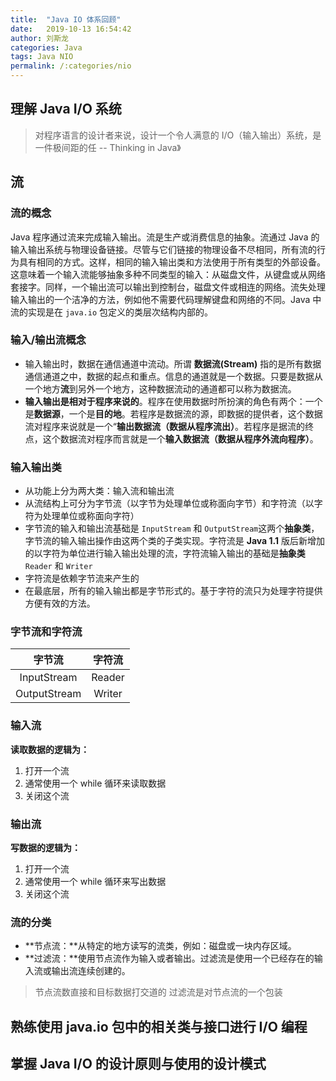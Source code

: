 ```yaml
---
title:  "Java IO 体系回顾"
date:   2019-10-13 16:54:42
author: 刘斯龙
categories: Java
tags: Java NIO
permalink: /:categories/nio
---
```


## 理解 Java I/O 系统

> 对程序语言的设计者来说，设计一个令人满意的 I/O（输入输出）系统，是一件极间距的任
> -- Thinking in Java》



## 流

### 流的概念

Java 程序通过流来完成输入输出。流是生产或消费信息的抽象。流通过 Java 的输入输出系统与物理设备链接。尽管与它们链接的物理设备不尽相同，所有流的行为具有相同的方式。这样，相同的输入输出类和方法使用于所有类型的外部设备。这意味着一个输入流能够抽象多种不同类型的输入：从磁盘文件，从键盘或从网络套接字。同样，一个输出流可以输出到控制台，磁盘文件或相连的网络。流失处理输入输出的一个洁净的方法，例如他不需要代码理解键盘和网络的不同。Java 中流的实现是在 `java.io` 包定义的类层次结构内部的。

### 输入/输出流概念

- 输入输出时，数据在通信通道中流动。所谓 **数据流(Stream)** 指的是所有数据通信通道之中，数据的起点和重点。信息的通道就是一个数据。只要是数据从一个地方**流**到另外一个地方，这种数据流动的通道都可以称为数据流。
- **输入输出是相对于程序来说的**。程序在使用数据时所扮演的角色有两个：一个是**数据源**，一个是**目的地**。若程序是数据流的源，即数据的提供者，这个数据流对程序来说就是一个“**输出数据流（数据从程序流出）**。若程序是据流的终点，这个数据流对程序而言就是一个**输入数据流（数据从程序外流向程序）**。

### 输入输出类
- 从功能上分为两大类：输入流和输出流
- 从流结构上可分为字节流（以字节为处理单位或称面向字节）和字符流（以字符为处理单位或称面向字符）
- 字节流的输入和输出流基础是 `InputStream` 和 `OutputStream`这两个**抽象类**，字节流的输入输出操作由这两个类的子类实现。字符流是 **Java 1.1** 版后新增加的以字符为单位进行输入输出处理的流，字符流输入输出的基础是**抽象类** `Reader` 和 `Writer`
- 字符流是依赖字节流来产生的
- 在最底层，所有的输入输出都是字节形式的。基于字符的流只为处理字符提供方便有效的方法。

### 字节流和字符流

| 字节流 | 字符流 |
| :-: | :-: |
| InputStream | Reader |
| OutputStream | Writer |

### 输入流
**读取数据的逻辑为：**
1. 打开一个流
2. 通常使用一个 while 循环来读取数据
3. 关闭这个流

### 输出流
**写数据的逻辑为：**
1. 打开一个流
2. 通常使用一个 while 循环来写出数据
3. 关闭这个流

### 流的分类
- **节点流：**从特定的地方读写的流类，例如：磁盘或一块内存区域。
- **过滤流：**使用节点流作为输入或者输出。过滤流是使用一个已经存在的输入流或输出流连续创建的。

> 节点流数直接和目标数据打交道的
> 过滤流是对节点流的一个包装



## 熟练使用 java.io 包中的相关类与接口进行 I/O 编程



## 掌握 Java I/O 的设计原则与使用的设计模式